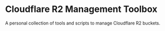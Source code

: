 # Cloudflare R2 Management Toolbox

A personal collection of tools and scripts to manage Cloudflare R2 buckets.